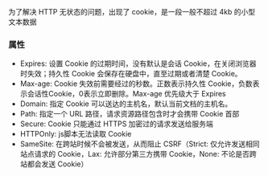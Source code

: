 为了解决 HTTP 无状态的问题，出现了 cookie，是一段一般不超过 4kb 的小型文本数据


### 属性
- Expires: 设置 Cookie 的过期时间，没有默认是会话 Cookie，在关闭浏览器时失效；持久性 Cookie 会保存在硬盘中，直至过期或者清楚 Cookie。
- Max-age: Cookie 失效前需要经过的秒数。正数表示持久性 Cookie，负数表示会话性Cookie，0表示立即删除。Max-age 优先级大于 Expires
- Domain: 指定 Cookie 可以送达的主机名，默认当前文档的主机名。
- Path: 指定一个 URL 路径，请求资源路径包含时才会携带 Cookie 首部
- Secure: Cookie 只能通过 HTTPS 加密过的请求发送给服务端
- HTTPOnly: js脚本无法读取 Cookie
- SameSite: 在跨站时候不会被发送，从而阻止 CSRF（Strict: 仅允许发送相同站点请求的 Cookie，Lax: 允许部分第三方携带 Cookie，None: 不论是否跨站都会发送 Cookie）

